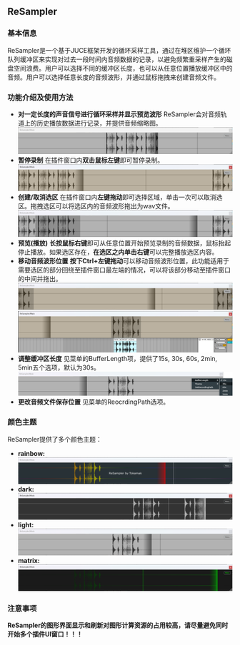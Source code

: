 ## ReSampler

### 基本信息
ReSampler是一个基于JUCE框架开发的循环采样工具，通过在堆区维护一个循环队列缓冲区来实现对过去一段时间内音频数据的记录，以避免频繁重采样产生的磁盘空间浪费。用户可以选择不同的缓冲区长度，也可以从任意位置播放缓冲区中的音频。用户可以选择任意长度的音频波形，并通过鼠标拖拽来创建音频文件。 

### 功能介绍及使用方法
- **对一定长度的声音信号进行循环采样并显示预览波形**
  ReSampler会对音频轨道上的历史播放数据进行记录，并提供音频缩略图。
  ![alt text](preview/thumbnail.png)
- **暂停录制**
  在插件窗口内**双击鼠标左键**即可暂停录制。
  ![alt text](preview/pause0.png)
- **创建/取消选区**
  在插件窗口内**左键拖动**即可选择区域，单击一次可以取消选区。拖拽选区可以将选区内的音频波形拖出为wav文件。
  ![alt text](preview/select.png)
- **预览(播放)**
  **长按鼠标右键**即可从任意位置开始预览录制的音频数据，鼠标抬起停止播放。如果选区存在，**在选区之内单击右键**可以完整播放选区内容。
- **移动音频波形位置**
  **按下Ctrl+左键拖动**可以移动音频波形位置，此功能适用于需要选区的部分回绕至插件窗口最左端的情况，可以将该部分移动至插件窗口的中间并拖出。![alt text](preview/move0.png)![alt text](preview/move1.png)
- **调整缓冲区长度**
  见菜单的BufferLength项，提供了15s, 30s, 60s, 2min, 5min五个选项，默认为30s。
  ![alt text](preview/buffer.png)
- **更改音频文件保存位置**
  见菜单的ReocrdingPath选项。

### 颜色主题
ReSampler提供了多个颜色主题：
- **rainbow:**
![alt text](preview/rainbow.png)
- **dark:**
![alt text](preview/dark.png)
- **light:**
![alt text](preview/light.png)
- **matrix:**
![alt text](preview/matrix.png)

### 注意事项
**ReSampler的图形界面显示和刷新对图形计算资源的占用较高，请尽量避免同时开始多个插件UI窗口！！！**
